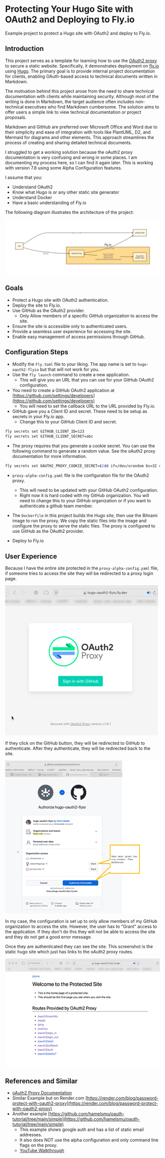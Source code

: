 
# Protecting Your Hugo Site with OAuth2 and Deploying to Fly.io

Example project to protect a Hugo site with OAuth2 and deploy to Fly.io.

## Introduction

This project serves as a template for learning how to use the [OAuth2 proxy](https://oauth2-proxy.github.io/oauth2-proxy/) to secure a static website. Specifically, it demonstrates deployment on [fly.io](http://fly.io) using [Hugo](https://gohugo.io). The primary goal is to provide internal project documentation for clients, enabling OAuth-based access to technical documents written in Markdown.

The motivation behind this project arose from the need to share technical documentation with clients while maintaining security. Although most of the writing is done in Markdown, the target audience often includes non-technical executives who find Markdown cumbersome. The solution aims to offer users a simple link to view technical documentation or project proposals.

Markdown and GitHub are preferred over Microsoft Office and Word due to their simplicity and ease of integration with tools like PlantUML, D2, and Mermaid for diagrams and other elements. This approach streamlines the process of creating and sharing detailed technical documents.

I struggled to get a working solution because the oAuth2 proxy documentation is very confusing and wrong in some places. I am documenting my process here, so I can find it again later. This is working with version 7.8 using some Alpha Configuration features.

I assume that you:

- Understand OAuth2
- Know what Hugo is or any other static site generator
- Understand Docker
- Have a basic understanding of Fly.io

The following diagram illustrates the architecture of the project:

![architecture](/docs/schematic.svg)

## Goals

- Protect a Hugo site with OAuth2 authentication.
- Deploy the site to Fly.io.
- Use GitHub as the OAuth2 provider.
  - Only Allow members of a specific GitHub organization to access the site.
- Ensure the site is accessible only to authenticated users.
- Provide a seamless user experience for accessing the site.
- Enable easy management of access permissions through GitHub.

## Configuration Steps

- Modify the `Fly.toml` file to your liking. The app name is set to `hugo-oauth2-flyio` but that will not work for you.
- Use the `fly launch` command to create a new application.
  - This will give you an URL that you can use for your GitHub OAuth2 configuration.
- You need to create a GitHub OAuth2 application at [https://github.com/settings/developers](https://github.com/settings/developers)
  - You will need to set the callback URL to the URL provided by Fly.io.
- GitHub gave you a Client ID and secret. These need to be setup as secrets in your Fly.io app.
  - Change this to your GitHub Client ID and secret.

```sh
fly secrets set GITHUB_CLIENT_ID=123
fly secrets set GITHUB_CLIENT_SECRET=abc
```

- The proxy requires that you generate a cookie secret. You can use the following command to generate a random value. See the oAuth2 proxy documentation for more information.

```sh
fly secrets set OAUTH2_PROXY_COOKIE_SECRET=$(dd if=/dev/urandom bs=32 count=1 2>/dev/null | base64 | tr -d -- '\n' | tr -- '+/' '-_'; echo)
```

- `proxy-alpha-config.yaml` file is the configuration file for the OAuth2 proxy.
  - This will need to be updated with your GitHub OAuth2 configuration.
  - Right now it is hard coded with my GitHub organization. You will need to change this to your GitHub organization or if you want to authenticate a github team member.

- The `Dockerfile` in this project builds the Hugo site, then use the Bitnami image to run the proxy. We copy the static files into the image and configure the proxy to serve the static files. The proxy is configured to use GitHub as the OAuth2 provider.

- Deploy to Fly.io

## User Experience

Because I have the entire site protected in the `proxy-alpha-config.yaml` file, if someone tries to access the site they will be redirected to a proxy login page.

![signon](/docs/login.png)

If they click on the GitHub button, they will be redirected to GitHub to authenticate. After they authenticate, they will be redirected back to the site.

![github](/docs/gh-oauth-flow.png)

In my case, the configuration is set up to only allow members of my GitHub organization to access the site. However, the user has to "Grant" access to the application. If they don't do this they will not be able to access the site and they do not get a good error message.

Once they are authenticated they can see the site. This screenshot is the static hugo site which just has links to the oAuth2 proxy routes.

![static site](/docs/static-site.png)


## References and Similar

- [oAuth2 Proxy Documentation](https://oauth2-proxy.github.io/oauth2-proxy/)
- Similar Example but on Render.com [https://render.com/blog/password-protect-with-oauth2-proxy](https://render.com/blog/password-protect-with-oauth2-proxy)
- Another example [https://github.com/hamelsmu/oauth-tutorial/tree/main/simple](https://github.com/hamelsmu/oauth-tutorial/tree/main/simple)
  - This example shows google auth and has a list of static email addresses.
  - It also does NOT use the alpha configuration and only command line flags on the proxy.
  - [YouTube Walkthrough](https://www.youtube.com/watch?v=EjEzZ4Hg-B4)